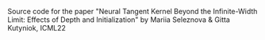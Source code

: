 Source code for the paper "Neural Tangent Kernel Beyond the Infinite-Width Limit: Effects of Depth and Initialization" by Mariia Seleznova &amp; Gitta Kutyniok, ICML22
